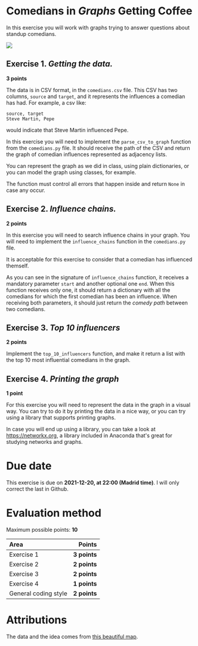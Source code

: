 # Comedians in _Graphs_ Getting Coffee

In this exercise you will work with graphs trying to answer questions about standup 
comedians.

<img src="https://media.giphy.com/media/3oEjI44vogVayGlOqQ/giphy.gif" align=right/>

## Exercise 1. _Getting the data._

**3 points**

The data is in CSV format, in the `comedians.csv` file.  This CSV has two
columns, `source` and `target`, and it represents the influences a comedian has
had.  For example, a csv like:

```
source, target
Steve Martin, Pepe
```

would indicate that Steve Martin influenced Pepe.

In this exercise you will need to implement the `parse_csv_to_graph` function
from the `comedians.py` file.  It should receive the path of the CSV and return
the graph of comedian influences represented as adjacency lists.

You can represent the graph as we did in class, using plain dictionaries, or
you can model the graph using classes, for example.

The function must control all errors that happen inside and return `None` in
case any occur.

## Exercise 2.  _Influence chains._

**2 points**

In this exercise you will need to search influence chains in your graph.  You
will need to implement the `influence_chains` function in the `comedians.py`
file.

It is acceptable for this exercise to consider that a comedian has influenced
themself.

As you can see in the signature of `influence_chains` function, it
receives a mandatory parameter `start` and another optional one `end`.
When this function receives only one, it should return a dictionary
with all the comedians for which the first comedian has been an
influence.  When receiving both parameters, it should just return the
_comedy path_ between two comedians.

## Exercise 3.  _Top 10 influencers_

**2 points**

Implement the `top_10_influencers` function, and make it return a list with the
top 10 most influential comedians in the graph.

## Exercise 4.  _Printing the graph_

**1 point**

For this exercise you will need to represent the data in the graph in
a visual way.  You can try to do it by printing the data in a nice
way, or you can try using a library that supports printing graphs.

In case you will end up using a library, you can take a look at
https://networkx.org, a library included in Anaconda that's great for
studying networks and graphs.

# Due date

This exercise is due on **2021-12-20, at 22:00 (Madrid time)**.  I will only correct the last in Github.

# Evaluation method

Maximum possible points: **10**

| Area                 |       Points |
| :------------------- | -----------: |
| Exercise 1           | **3 points** |
| Exercise 2           | **2 points** |
| Exercise 3           | **2 points** |
| Exercise 4           | **1 points** |
| General coding style | **2 points** |


# Attributions

The data and the idea comes from [this beautiful map](https://www.reddit.com/r/dataisbeautiful/comments/bp0oqq/i_spent_seven_months_researching_the_comic/).
